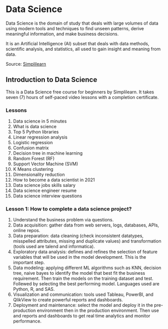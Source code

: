 # Data Science
Data Science is the domain of study that deals with large volumes of data using modern tools and techniques to find unseen patterns, derive meaningful information, and make business decisions.

It is an Artificial Intelligence (AI) subset that deals with data methods, scientific analysis, and statistics, all used to gain insight and meaning from data.

Source: [Simplilearn](https://www.simplilearn.com/tutorials/data-science-tutorial/what-is-data-science#difference_between_business_intelligence_and_data_science)

## Introduction to Data Science
This is a Data Science free course for beginners by Simplilearn. It takes seven (7) hours of self-paced video lessons with a completion certificate.

### Lessons
1. Data science in 5 minutes
1. What is data science
1. Top 5 Python libraries
1. Linear regression analysis
1. Logistic regression
1. Confusion matrix
1. Decision tree in machine learning
1. Random Forest (RF)
1. Support Vector Machine (SVM)
1. K Means clustering
1. Dimensionality reduction
1. How to become a data scientist in 2021
1. Data science jobs skills salary
1. Data science engineer resume
1. Data science interview questions

### Lesson 1: How to complete a data science project?
1. Understand the business problem via questions.
1. Data acquisition: gather data from web servers, logs, databases, APIs, online repos.
1. Data preparation: data cleaning (check inconsistent datatypes, misspelled attributes, missing and duplicate values) and transformation (tools used are talend and informatica).
1. Exploratory data analysis: defines and refines the selection of feature variables that will be used in the model development. This is the important step.
1. Data modeling: applying different ML algorithms such as KNN, decision tree, naive bayes to identify the model that best fit the business requirement. Then train the models on the training dataset and test. Follewed by selecting the best performing model. Languages used are Python, R, and SAS.
1. Visualization and communication: tools used Tableau, PowerBI, and QlikView to create powerful reports and dashboards.
1. Deployment and maintenance: select the model and deploy it in the pre-production environment then in the production environment. Then use and reports and dashboards to get real time analytics and monitor performance.
